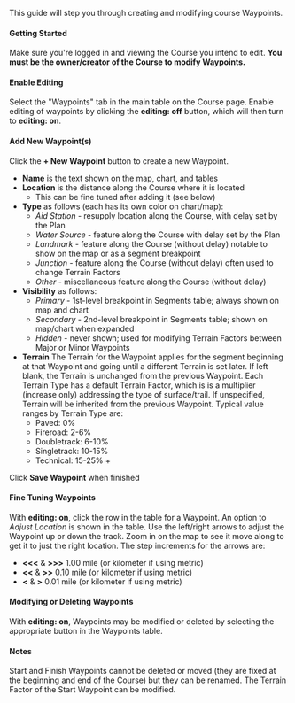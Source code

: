 This guide will step you through creating and modifying course Waypoints.

#### Getting Started
Make sure you're logged in and viewing the Course you intend to edit.
**You must be the owner/creator of the Course to modify Waypoints.**

#### Enable Editing
Select the "Waypoints" tab in the main table on the Course page.
Enable editing of waypoints by clicking the **editing: off** button, which will
then turn to **editing: on**.

#### Add New Waypoint(s)
Click the **+ New Waypoint** button to create a new Waypoint.
- **Name** is the text shown on the map, chart, and tables
- **Location** is the distance along the Course where it is located
  - This can be fine tuned after adding it (see below)
- **Type** as follows (each has its own color on chart/map):
  - *Aid Station* - resupply location along the Course, with delay set by the
    Plan
  - *Water Source* - feature along the Course with delay set by the Plan
  - *Landmark* - feature along the Course (without delay) notable to show on
    the map or as a segment breakpoint
  - *Junction* - feature along the Course (without delay) often used to
    change Terrain Factors
  - *Other* - miscellaneous feature along the Course (without delay)
- **Visibility** as follows:
  - *Primary* - 1st-level breakpoint in Segments table; always shown on map
    and chart
  - *Secondary* - 2nd-level breakpoint in Segments table; shown on map/chart
    when expanded
  - *Hidden* - never shown; used for modifying Terrain Factors between Major or
    Minor Waypoints
- **Terrain** The Terrain for the Waypoint applies for the segment
  beginning at that Waypoint and going until a different Terrain is set
  later. If left  blank, the Terrain is unchanged from the previous
  Waypoint. Each Terrain Type has a default Terrain Factor, which is is a
  multiplier (increase only) addressing the type of
  surface/trail. If unspecified, Terrain will be inherited from the previous
  Waypoint.
  Typical value ranges by Terrain Type are:
  - Paved: 0%
  - Fireroad: 2-6%
  - Doubletrack: 6-10%
  - Singletrack: 10-15%
  - Technical: 15-25% +

Click **Save Waypoint** when finished

#### Fine Tuning Waypoints
With **editing: on**, click the row in the table for a Waypoint. An option to
*Adjust Location* is shown in the table. Use the left/right arrows to adjust the
Waypoint up or down the track. Zoom in on the map to see it move along to get it
to just the right location. The step increments for the arrows are:
- **<<<** & **>>>** 1.00 mile (or kilometer if using metric)
- **<<** & **>>** 0.10 mile (or kilometer if using metric)
- **<** & **>** 0.01 mile (or kilometer if using metric)

#### Modifying or Deleting Waypoints
With **editing: on**, Waypoints may be modified or deleted by selecting the
appropriate button in the Waypoints table.

#### Notes
Start and Finish Waypoints cannot be deleted or moved (they are fixed at the
beginning and end of the Course) but they can be renamed. The Terrain Factor of
the Start Waypoint can be modified.

